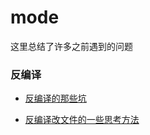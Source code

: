 # mode

这里总结了许多之前遇到的问题

### 反编译
- [反编译的那些坑](https://github.com/mmmmode/mode/blob/master/%E5%8F%8D%E7%BC%96%E8%AF%91/%E5%8F%8D%E7%BC%96%E8%AF%91%E7%9A%84%E9%82%A3%E4%BA%9B%E5%9D%91%E5%92%8C%E6%B5%81%E7%A8%8B.md)

- [反编译改文件的一些思考方法](https://github.com/mmmmode/heart-light/blob/master/%E5%8F%8D%E7%BC%96%E8%AF%91/%E5%8F%8D%E7%BC%96%E8%AF%91%E6%94%B9%E6%96%87%E4%BB%B6%E7%9A%84%E4%B8%80%E4%BA%9B%E6%80%9D%E8%80%83%E6%96%B9%E6%B3%95.md)

